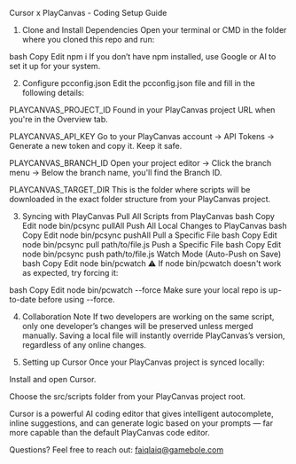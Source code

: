 Cursor x PlayCanvas - Coding Setup Guide
1. Clone and Install Dependencies
Open your terminal or CMD in the folder where you cloned this repo and run:

bash
Copy
Edit
npm i
If you don’t have npm installed, use Google or AI to set it up for your system.

2. Configure pcconfig.json
Edit the pcconfig.json file and fill in the following details:

PLAYCANVAS_PROJECT_ID
Found in your PlayCanvas project URL when you're in the Overview tab.

PLAYCANVAS_API_KEY
Go to your PlayCanvas account → API Tokens → Generate a new token and copy it. Keep it safe.

PLAYCANVAS_BRANCH_ID
Open your project editor → Click the branch menu → Below the branch name, you'll find the Branch ID.

PLAYCANVAS_TARGET_DIR
This is the folder where scripts will be downloaded in the exact folder structure from your PlayCanvas project.

3. Syncing with PlayCanvas
Pull All Scripts from PlayCanvas
bash
Copy
Edit
node bin/pcsync pullAll
Push All Local Changes to PlayCanvas
bash
Copy
Edit
node bin/pcsync pushAll
Pull a Specific File
bash
Copy
Edit
node bin/pcsync pull path/to/file.js
Push a Specific File
bash
Copy
Edit
node bin/pcsync push path/to/file.js
Watch Mode (Auto-Push on Save)
bash
Copy
Edit
node bin/pcwatch
⚠️ If node bin/pcwatch doesn't work as expected, try forcing it:

bash
Copy
Edit
node bin/pcwatch --force
Make sure your local repo is up-to-date before using --force.

4. Collaboration Note
If two developers are working on the same script, only one developer’s changes will be preserved unless merged manually. Saving a local file will instantly override PlayCanvas’s version, regardless of any online changes.

5. Setting up Cursor
Once your PlayCanvas project is synced locally:

Install and open Cursor.

Choose the src/scripts folder from your PlayCanvas project root.

Cursor is a powerful AI coding editor that gives intelligent autocomplete, inline suggestions, and can generate logic based on your prompts — far more capable than the default PlayCanvas code editor.

Questions?
Feel free to reach out: faiqlaiq@gamebole.com